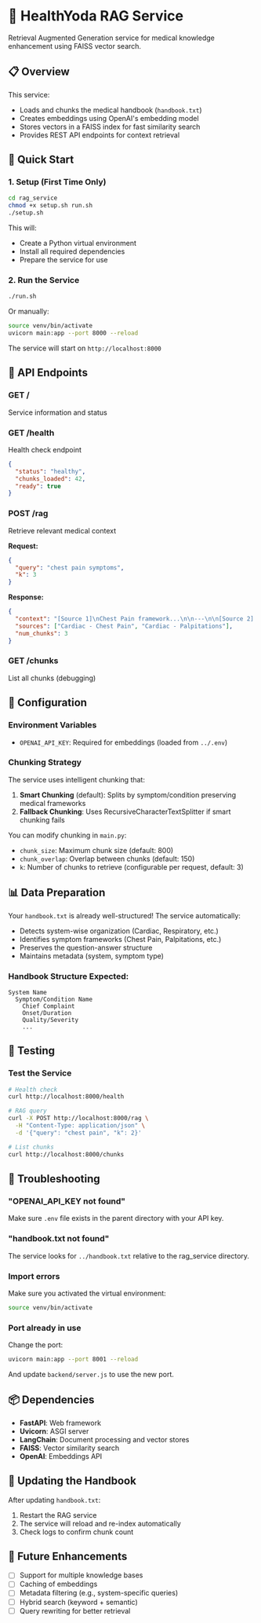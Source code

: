 # 🧬 HealthYoda RAG Service

Retrieval Augmented Generation service for medical knowledge enhancement using FAISS vector search.

## 📋 Overview

This service:

- Loads and chunks the medical handbook (`handbook.txt`)
- Creates embeddings using OpenAI's embedding model
- Stores vectors in a FAISS index for fast similarity search
- Provides REST API endpoints for context retrieval

## 🚀 Quick Start

### 1. Setup (First Time Only)

```bash
cd rag_service
chmod +x setup.sh run.sh
./setup.sh
```

This will:

- Create a Python virtual environment
- Install all required dependencies
- Prepare the service for use

### 2. Run the Service

```bash
./run.sh
```

Or manually:

```bash
source venv/bin/activate
uvicorn main:app --port 8000 --reload
```

The service will start on `http://localhost:8000`

## 📡 API Endpoints

### GET /

Service information and status

### GET /health

Health check endpoint

```json
{
  "status": "healthy",
  "chunks_loaded": 42,
  "ready": true
}
```

### POST /rag

Retrieve relevant medical context

**Request:**

```json
{
  "query": "chest pain symptoms",
  "k": 3
}
```

**Response:**

```json
{
  "context": "[Source 1]\nChest Pain framework...\n\n---\n\n[Source 2]...",
  "sources": ["Cardiac - Chest Pain", "Cardiac - Palpitations"],
  "num_chunks": 3
}
```

### GET /chunks

List all chunks (debugging)

## 🔧 Configuration

### Environment Variables

- `OPENAI_API_KEY`: Required for embeddings (loaded from `../.env`)

### Chunking Strategy

The service uses intelligent chunking that:

1. **Smart Chunking** (default): Splits by symptom/condition preserving medical frameworks
2. **Fallback Chunking**: Uses RecursiveCharacterTextSplitter if smart chunking fails

You can modify chunking in `main.py`:

- `chunk_size`: Maximum chunk size (default: 800)
- `chunk_overlap`: Overlap between chunks (default: 150)
- `k`: Number of chunks to retrieve (configurable per request, default: 3)

## 📊 Data Preparation

Your `handbook.txt` is already well-structured! The service automatically:

- Detects system-wise organization (Cardiac, Respiratory, etc.)
- Identifies symptom frameworks (Chest Pain, Palpitations, etc.)
- Preserves the question-answer structure
- Maintains metadata (system, symptom type)

### Handbook Structure Expected:

```
System Name
  Symptom/Condition Name
    Chief Complaint
    Onset/Duration
    Quality/Severity
    ...
```

## 🧪 Testing

### Test the Service

```bash
# Health check
curl http://localhost:8000/health

# RAG query
curl -X POST http://localhost:8000/rag \
  -H "Content-Type: application/json" \
  -d '{"query": "chest pain", "k": 2}'

# List chunks
curl http://localhost:8000/chunks
```

## 🐛 Troubleshooting

### "OPENAI_API_KEY not found"

Make sure `.env` file exists in the parent directory with your API key.

### "handbook.txt not found"

The service looks for `../handbook.txt` relative to the rag_service directory.

### Import errors

Make sure you activated the virtual environment:

```bash
source venv/bin/activate
```

### Port already in use

Change the port:

```bash
uvicorn main:app --port 8001 --reload
```

And update `backend/server.js` to use the new port.

## 📦 Dependencies

- **FastAPI**: Web framework
- **Uvicorn**: ASGI server
- **LangChain**: Document processing and vector stores
- **FAISS**: Vector similarity search
- **OpenAI**: Embeddings API

## 🔄 Updating the Handbook

After updating `handbook.txt`:

1. Restart the RAG service
2. The service will reload and re-index automatically
3. Check logs to confirm chunk count

## 🚧 Future Enhancements

- [ ] Support for multiple knowledge bases
- [ ] Caching of embeddings
- [ ] Metadata filtering (e.g., system-specific queries)
- [ ] Hybrid search (keyword + semantic)
- [ ] Query rewriting for better retrieval
